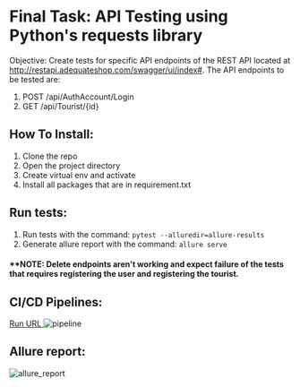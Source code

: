 # **Final Task: API Testing using Python's requests library**

Objective: Create tests for specific API endpoints of the REST API located at http://restapi.adequateshop.com/swagger/ui/index#. The API endpoints to be tested are:

1. POST /api/AuthAccount/Login
2. GET /api/Tourist/{id}

## **How To Install:**
1. Clone the repo
2. Open the project directory
3. Create virtual env and activate
4. Install all packages that are in requirement.txt

## **Run tests:**
1. Run tests with the command: `pytest --alluredir=allure-results`
2. Generate allure report with the command: `allure serve`

#### **NOTE: Delete endpoints aren't working and expect failure of the tests that requires registering the user and registering the tourist.

## **CI/CD Pipelines:**
[Run URL 
](https://github.com/megi1t/Final_Project_testing/actions/runs/5253908641/jobs/9491839161)
![pipeline](https://github.com/megi1t/Final_Project_testing/assets/98535199/1768ff94-1f89-4434-897a-54904839f20c)


## **Allure report:**
![allure_report](https://github.com/megi1t/Final_Project_testing/assets/98535199/6d6b83c5-af76-4a9b-999f-f23f3ad8d8ca)

